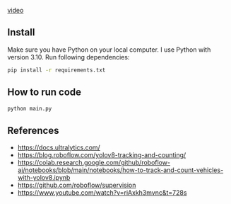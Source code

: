 
[video](./dataset/running_result.mp4)

## Install
Make sure you have Python on your local computer. I use Python with version 3.10. Run following dependencies:

```bash
pip install -r requirements.txt
```

## How to run code

```bash
python main.py
```

## References
- https://docs.ultralytics.com/
- https://blog.roboflow.com/yolov8-tracking-and-counting/
- https://colab.research.google.com/github/roboflow-ai/notebooks/blob/main/notebooks/how-to-track-and-count-vehicles-with-yolov8.ipynb
- https://github.com/roboflow/supervision
- https://www.youtube.com/watch?v=riAxkh3mvnc&t=728s
